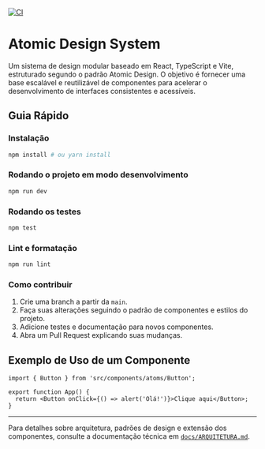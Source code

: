 [![CI](https://github.com/JoseEduardoMartins/atomic-design-system/actions/workflows/ci.yml/badge.svg)](https://github.com/JoseEduardoMartins/atomic-design-system/actions/workflows/ci.yml)

# Atomic Design System

Um sistema de design modular baseado em React, TypeScript e Vite, estruturado segundo o padrão Atomic Design. O objetivo é fornecer uma base escalável e reutilizável de componentes para acelerar o desenvolvimento de interfaces consistentes e acessíveis.

## Guia Rápido

### Instalação

```bash
npm install # ou yarn install
```

### Rodando o projeto em modo desenvolvimento

```bash
npm run dev
```

### Rodando os testes

```bash
npm test
```

### Lint e formatação

```bash
npm run lint
```

### Como contribuir

1. Crie uma branch a partir da `main`.
2. Faça suas alterações seguindo o padrão de componentes e estilos do projeto.
3. Adicione testes e documentação para novos componentes.
4. Abra um Pull Request explicando suas mudanças.

## Exemplo de Uso de um Componente

```tsx
import { Button } from 'src/components/atoms/Button';

export function App() {
  return <Button onClick={() => alert('Olá!')}>Clique aqui</Button>;
}
```

---

Para detalhes sobre arquitetura, padrões de design e extensão dos componentes, consulte a documentação técnica em [`docs/ARQUITETURA.md`](docs/ARQUITETURA.md).
